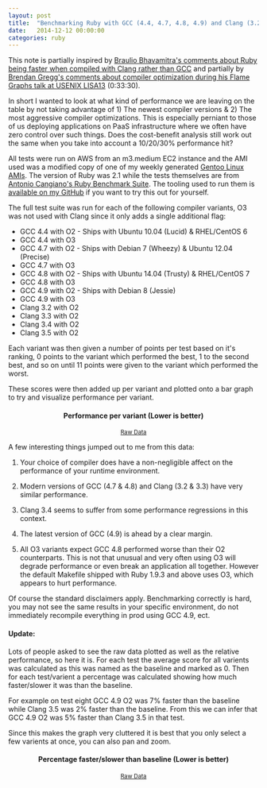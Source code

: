 ```yaml
---
layout: post
title:  "Benchmarking Ruby with GCC (4.4, 4.7, 4.8, 4.9) and Clang (3.2, 3.3, 3.4, 3.5)"
date:   2014-12-12 00:00:00
categories: ruby
---
```


<script language="javascript" type="text/javascript" src="/res/js/jquery.min.js"></script>
<script language="javascript" type="text/javascript" src="/res/js/jquery.flot.min.js"></script>
<script language="javascript" type="text/javascript" src="/res/js/jquery.flot.axislabels.js"></script>
<script language="javascript" type="text/javascript" src="/res/js/jquery.flot.tickrotor.js"></script>
<script language="javascript" type="text/javascript" src="/res/js/jquery.flot.navigate.js"></script>
<script language="javascript" type="text/javascript" src="/res/js/graph-total.js"></script>
<script language="javascript" type="text/javascript" src="/res/js/graph-percent.js"></script>

This note is partially inspired by [Braulio Bhavamitra's comments about Ruby
being faster when compiled with Clang rather than GCC][1] and partially by
[Brendan Gregg's comments about compiler optimization during his Flame Graphs
talk at USENIX LISA13][2] (0:33:30).

In short I wanted to look at what kind of performance we are leaving on the
table by not taking advantage of 1) The newest compiler versions & 2) The
most aggressive compiler optimizations. This is especially perniant to those of
us deploying applications on PaaS infrastructure where we often have zero
control over such things. Does the cost-benefit analysis still work out the same
when you take into account a 10/20/30% performance hit?

All tests were run on AWS from an m3.medium EC2 instance and the AMI used was
a modified copy of one of my weekly generated [Gentoo Linux AMIs][3]. The
version of Ruby was 2.1 while the tests themselves are from [Antonio Cangiano's
Ruby Benchmark Suite][4]. The tooling used to run them is [available on my
GitHub][5] if you want to try this out for yourself.

The full test suite was run for each of the following compiler variants, O3 was
not used with Clang since it only adds a single additional flag:

* GCC 4.4 with O2 - Ships with Ubuntu 10.04 (Lucid) & RHEL/CentOS 6
* GCC 4.4 with O3
* GCC 4.7 with O2 - Ships with Debian 7 (Wheezy) & Ubuntu 12.04 (Precise)
* GCC 4.7 with O3
* GCC 4.8 with O2 - Ships with Ubuntu 14.04 (Trusty) & RHEL/CentOS 7
* GCC 4.8 with O3
* GCC 4.9 with O2 - Ships with Debian 8 (Jessie)
* GCC 4.9 with O3
* Clang 3.2 with O2
* Clang 3.3 with O2
* Clang 3.4 with O2
* Clang 3.5 with O2

Each variant was then given a number of points per test based on it's ranking,
0 points to the variant which performed the best, 1 to the second best, and so
on until 11 points were given to the variant which performed the worst.

These scores were then added up per variant and plotted onto a bar graph to try
and visualize performance per variant.

<center>
	<h4>Performance per variant (Lower is better)</h4>
	<small class="pull-right"><a href="/res/misc/raw_data.csv">Raw Data</a></small>
</center>
<div class="graph-total-container">
	<div class="graph-total-plot" id="graph-total-plot"></div>
	<p class="graph-total-options" id="graph-total-options"></p>
</div>

A few interesting things jumped out to me from this data:

1. Your choice of compiler does have a non-negligible affect on the performance
of your runtime environment.

2. Modern versions of GCC (4.7 & 4.8) and Clang (3.2 & 3.3) have very similar
performance.

3. Clang 3.4 seems to suffer from some performance regressions in this context.

4. The latest version of GCC (4.9) is ahead by a clear margin.

5. All O3 variants expect GCC 4.8 performed worse than their O2 counterparts.
This is not that unusual and very often using O3 will degrade performance or
even break an application all together. However the default Makefile shipped
with Ruby 1.9.3 and above uses O3, which appears to hurt performance.

Of course the standard disclaimers apply. Benchmarking correctly is hard, you
may not see the same results in your specific environment, do not immediately
recompile everything in prod using GCC 4.9, ect.

#### Update:

Lots of people asked to see the raw data plotted as well as the relative
performance, so here it is. For each test the average score for all varients was
calculated as this was named as the baseline and marked as 0. Then for each
test/varient a percentage was calculated showing how much faster/slower it was
than the baseline.

For example on test eight GCC 4.9 O2 was 7% faster than the baseline while
Clang 3.5 was 2% faster than the baseline. From this we can infer that GCC 4.9
O2 was 5% faster than Clang 3.5 in that test.

Since this makes the graph very cluttered it is best that you only select a few
varients at once, you can also pan and zoom.

<center>
	<h4>Percentage faster/slower than baseline (Lower is better)</h4>
	<small class="pull-right"><a href="/res/misc/raw_data.csv">Raw Data</a></small>
</center>
<div class="graph-percent-container">
	<div class="graph-percent-plot" id="graph-percent-plot"></div>
	<p class="graph-percent-options" id="graph-percent-options"></p>
</div>

[1]: http://cirandas.net/brauliobo/blog/ruby-compiled-with-clang-is-8-faster-than-with-gcc-4.9-and-44-faster-than-with-gcc-4.7.2
[2]: https://www.usenix.org/conference/lisa13/technical-sessions/plenary/gregg
[3]: https://p8952.info/projects.html
[4]: https://github.com/acangiano/ruby-benchmark-suite
[5]: https://github.com/p8952/ruby-compiler-benchmark
